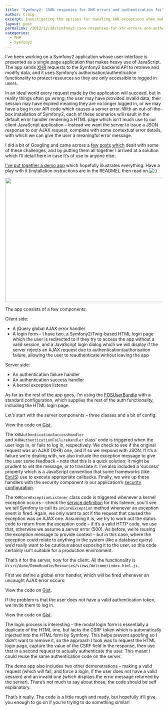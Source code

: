```yaml
---
title: 'Symfony2: JSON responses for XHR errors and authentication failures'
author: Craig
excerpt: Investigating the options for handling XHR exceptions when making AJAX requests to a Symfony2 application.
layout: post
permalink: /2012/12/20/symfony2-json-responses-for-xhr-errors-and-authentication-failures/
categories:
  - PHP
  - Symfony2
---
```

I&#8217;ve been working on a Symfony2 application whose user interface is presented as a single page application that makes heavy use of JavaScript. The app sends [XHR][1] requests to the Symfony2 backend API to retrieve and modify data, and it uses Symfony&#8217;s authorisation/authentication functionality to protect resources so they are only accessible to logged in users.

In an ideal world every request made by the application will succeed, but in reality things often go wrong; the user may have provided invalid data, their session may have expired meaning they are no longer logged in, or we may have a bug in our API code which causes a server error. With an out-of-the-box installation of Symfony2, each of these scenarios will result in the default error handler rendering a HTML page which isn&#8217;t much use to our client JavaScript application &#8211; instead we want the server to issue a JSON response to our AJAX request, complete with some contextual error details, with which we can give the user a meaningful error message.

I did a bit of Googling and came across a [few][2] [posts][3] [which][4] dealt with some of these challenges, and by putting them all together I arrived at a solution which I&#8217;ll detail here in case it&#8217;s of use to anyone else.

[I&#8217;ve put together a demo app][5] which hopefully illustrates everything. Have a play with it (installation instructions are in the README), then read on <img src='http://marvelley.com/wp-includes/images/smilies/icon_smile.gif' alt=':)' class='wp-smiley' /> 

[<img class="aligncenter size-full wp-image-341" title="The demo application" src="http://marvelley.com/wp-content/uploads/2012/12/Screen-Shot-2012-12-20-at-21.55.12-e1356040628744.png" alt="" width="600" height="398" />][6]

The app consists of a few components:

Client side:

*   A jQuery global AJAX error handler
*   A login form &#8211; I have two, a Symfony2/Twig-based HTML login page which the user is redirected to if they try to access the app without a valid session, and a JavaScript login dialog which we will display if the server rejects an AJAX request due to authentication/authorisation failure, allowing the user to reauthenticate without leaving the app

Server side:

*   An authentication failure handler
*   An authentication success handler
*   A kernel exception listener

As far as the rest of the app goes, I&#8217;m using the [FOSUserBundle][7] with a standard configuration, which supplies the rest of the auth functionality, including the HTML login page.

Let&#8217;s start with the server components &#8211; three classes and a bit of config:

<noscript>
  <p>
    View the code on <a href="https://gist.github.com/4340230">Gist</a>.
  </p>
</noscript>

The `XHRAuthenticationSuccessHandler` and `XHRAuthenticationFailureHandler` class&#8217; code is triggered when the user logs in, or fails to log in, respectively. We check to see if the original request was an AJAX (XHR) one, and if so we respond with JSON. If it&#8217;s a failure we&#8217;re dealing with, we also include the exception message to give the user some feedback &#8211; note that this is a quick solution; it might be prudent to vet the message, or to translate it. I&#8217;ve also included a &#8216;success&#8217; property which is a JavaScript convention that some frameworks (like [ExtJS][8]) use to execute appropriate callbacks. Finally, we wire up these handlers with the security component in our application&#8217;s [security configuration][9].

The `XHRCoreExceptionListener` class code is triggered whenever a kernel exception occurs &#8211; check the [service definition][10] for this listener, you&#8217;ll see we tell Symfony to call its `onCoreException` method whenever an exception event is fired. Again, we only want to act if the request that caused the exception was an AJAX one. Assuming it is, we try to work out the status code to return from the exception code &#8211; if it&#8217;s a valid HTTP code, we use that, otherwise we assume a server error (500). As before, we&#8217;re reusing the exception message to provide context &#8211; but in this case, where the exception could relate to anything in the system (like a database query) we&#8217;d really want to be cautious about exposing it to the user, so this code certainly isn&#8217;t suitable for a production environment.

That&#8217;s it for the server, now for the client. All the functionality is in `src/Acme/DemoBundle/Resources/views/Welcome/index.html.js`.

First we define a global error handler, which will be fired whenever an uncaught AJAX error occurs:

<noscript>
  <p>
    View the code on <a href="https://gist.github.com/4348746">Gist</a>.
  </p>
</noscript>

If the problem is that the user does not have a valid authentication token, we invite them to log in.

<noscript>
  <p>
    View the code on <a href="https://gist.github.com/4348760">Gist</a>.
  </p>
</noscript>

The login process is interesting &#8211; the modal login form is essentially a duplicate of the HTML one, but lacks the CSRF token which is automatically injected into the HTML form by Symfony. This helps prevent spoofing so I didn&#8217;t want to remove it, so the approach I took was to request the HTML login page, capture the value of the CSRF field in the response, then use that in a second request to actually authenticate the user. This meant I could reuse the same authentication code on the server.

The demo app also includes two other demonstrations &#8211; making a valid request (which will fail, and force a login, if the user does not have a valid session) and an invalid one (which displays the error message returned by the server). There&#8217;s not much to say about those, the code should be self explanatory.

That&#8217;s it really. The code is a little rough and ready, but hopefully it&#8217;ll give you enough to go on if you&#8217;re trying to do something similar!

 [1]: http://en.wikipedia.org/wiki/XMLHttpRequest
 [2]: http://stackoverflow.com/questions/8607212/symfony2-ajax-login
 [3]: https://groups.google.com/forum/?fromgroups=#!topic/symfony-devs/WvESDBprKrU
 [4]: http://stackoverflow.com/questions/12385923/handle-errors-in-ajax-within-symfony2-controller
 [5]: https://github.com/craigmarvelley/symfony2-xhr-error-handling
 [6]: http://marvelley.com/wp-content/uploads/2012/12/Screen-Shot-2012-12-20-at-21.55.12-e1356040628744.png
 [7]: https://github.com/FriendsOfSymfony/FOSUserBundle/blob/master/Resources/doc/index.md
 [8]: http://www.sencha.com/products/extjs
 [9]: https://gist.github.com/4340230#file-security-yml
 [10]: https://gist.github.com/4340230#file-services-xml